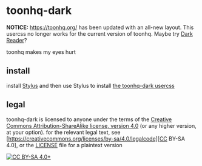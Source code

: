 # toonhq-dark

**NOTICE:** <https://toonhq.org/> has been updated with an all-new layout. This
usercss no longer works for the current version of toonhq. Maybe try [Dark
Reader](https://addons.mozilla.org/en-US/firefox/addon/darkreader/)?

toonhq makes my eyes hurt

## install

install [Stylus](https://addons.mozilla.org/firefox/addon/styl-us/) and then
use Stylus to install [the toonhq-dark usercss][usercss]

## legal

toonhq-dark is licensed to anyone under the terms of the [Creative Commons
Attribution-ShareAlike license, version
4.0](https://creativecommons.org/licenses/by-sa/4.0/) (or any higher version,
at your option). for the relevant legal text, see
[https://creativecommons.org/licenses/by-sa/4.0/legalcode][CC BY-SA 4.0], or
the [LICENSE](./LICENSE) file for a plaintext version

[![CC BY-SA 4.0+](https://i.creativecommons.org/l/by-sa/4.0/88x31.png
"CC BY-SA 4.0+")](https://creativecommons.org/licenses/by-sa/4.0/)

[usercss]: https://github.com/JonathanHelianthicusDoe/toonhq-dark/raw/master/toonhq-dark.user.css
[CC BY-SA 4.0]: https://creativecommons.org/licenses/by-sa/4.0/legalcode

